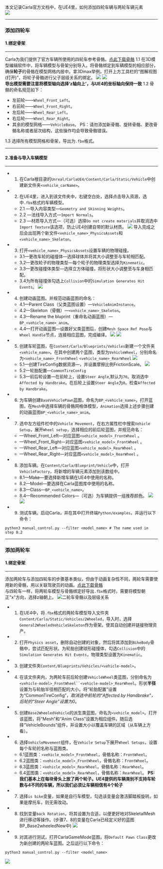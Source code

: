 本文记录Carla官方文档中，在UE4里，如何添加四轮车辆与两轮车辆元素<br>
![](./CarlaDoc-Assets/Addnewvehicle01.png)
***
### 添加四轮车
#### 1.绑定骨架
***
Carla为我们提供了官方车辆所使用的四轮车参考骨骼。[点此下载骨骼](https://carla-assets.s3.eu-west-3.amazonaws.com/fbx/VehicleSkeleton.rar)
1.1 在3D模型编辑软件中，将车辆模型与骨架分别导入。将骨骼绑定到车辆模型的相应部分，确保**轮子**的骨骼在模型网格内居中。拿3Dmax举例，打开上方工具栏的“图解视图(打开)”，将轮子骨骼进行父子层级关系的绑定。
![](./CarlaDoc-Assets/Addnewvehicle02.png)
![](./CarlaDoc-Assets/Addnewvehicle03.png)<br>
**导出模型需要注意将模型轴向选择‘z轴向上’，与UE4的坐标轴向保持一致**
1.2 骨骼的命名规范如下：<br>
- 左前轮——`Wheel_Front_Left`。
- 右前轮——`Wheel_Front_Right`。
- 左后轮——`Wheel_Rear_Left`。
- 右后轮——`Wheel_Rear_Right`。
- 其余的模型网格——`VehicleBase`。
  PS：请勿添加新骨骼、旋转骨骼、更改骨骼名称或者层次结构，这些操作均会导致骨骼错误。<br>

1.3 选择所有模型网格和骨架，导出为`.fbx`格式。
***
#### 2.准备与导入车辆模型
***
- 1. 在Carla根目录的`Unreal/CarlaUE4/Content/Carla/Static/Vehicle`中创建新文件夹`<vehicle_carName>`。
- 2. 在UE4里，进入到该文件夹中，右键空白处，选择点击导入资源，选中`.fbx`格式的车辆模型。
  - 2.1 —导入内容类型—`Geometry and Skinning Weights`。
  - 2.2 —法线导入方式—`Import Normals`。
  - 2.3 —材质导入方式—（可选）选择`Do not create materials`并取消选中`Import Texture`该选项，防止UE4创建自带的默认材质。
  ![](./CarlaDoc-Assets/Addnewvehicle04.png)
  导入完成之后会出现两个新文件`<vehicle_name>_PhysicsAssets`和`<vehicle_name>_Skeleton`。
- 3. 打开`<vehicle_name>_PhysicsAssets`设置车辆的物理碰撞。
  - 3.1—更改车轮的碰撞体—选择球体并将其大小调整至与车轮相匹配。
  - 3.2—更改轮子的物理类型—每个轮子的物理类型选择为`Kinematic`。
  - 3.3—更改碰撞体类型—选择立方体碰撞，将形状大小调整至与车身相匹配。
  - 3.4为所有碰撞体勾选上`Collision`中的`Simulation Generates Hit Events`。
  ![](./CarlaDoc-Assets/Addnewvehicle05.png)
- 4. 创建动画蓝图。并规范动画蓝图的命名：
  - 4.1—Parent Class（父类蓝图设置）—`VehicleAnimInstance`。
  - 4.2—Skeleton（骨骼）—`<vehicle_name>_Skeleton`。
  - 4.3—Rename the bluprint（重命名动画蓝图）—`BP_<vehicle_name>_anim`。
  - 4.4—打开动画蓝图—设置好父类蓝图后，创建`Mesh Space Ref Pose`与`Wheel Handle`节点，连接相应蓝图，完成编译。
  ![](./CarlaDoc-Assets/Addnewvehicle06.png)
  ![](./CarlaDoc-Assets/Addnewvehicle07.png)
- 5. 创建车轮蓝图，在`Content/Carla/Blueprints/Vehicles`新建一个文件夹`<vehicle_name>`。在其中创建两个蓝图，类型为`VehicleWheel`，分别命名为`<vehicle_name>_FrontWheel` `<vehicle_name>_RearWheel`
  ![](./CarlaDoc-Assets/Addnewvehicle08.png)
  - 5.1—创建TireConfig数据资源—，并设置摩擦比例FrictionScale。
  ![](./CarlaDoc-Assets/Addnewvehicle10.png)
  - 5.2—轮胎配置—`CommonTireConfig`
  - 5.3—前后轮设置—在前轮上，设置`Steer Angle`,默认为`70`。取消选中`Affected by Handbrake`。在后轮上设置`Steer Angle`为`0`。检查`Affected by Handbrake`。
- 6. 为车辆创建`BaseVehiclePawn`蓝图，命名为`BP_<vehicle_name>`。打开蓝图，在`Mesh`中选择车辆的骨骼网格体模型，`Animation`选择上述步骤创建的动画蓝图`BP_<vehicle_name>_anim`。
- 7. 选中左方组件栏中的`Vehicle Movement`，在右方属性栏中搜索`Vehicle Setup`，展开`Wheel setup`，选择相应的前后轮蓝图，并规范命名：
    - —Wheel_Front_Left—对应蓝图`<vehicle_model>_FrontWheel` 。
    - —Wheel_Front_Right—对应蓝图`<vehicle_model>_FrontWheel` 。
    - —Wheel_Rear_Left—对应蓝图`<vehicle_model>_RearWheel` 。
    - —Wheel_Rear_Right—对应蓝图`<vehicle_model>_RearWheel` 。
- 8. 添加车辆。在`Content/Carla/Blueprint/Vehicle`中，打开`VehicleFactory`，将新增的车辆元素添加到该数组中。
    - 8.1—Make—要选择新增车辆在UE4中使用的名称。
    - 8.2—Model—要选择在Carla蓝图库中使用的名称。
    - 8.3—Class—`BP_<vehicle_name>`。
    - 8.4—Recommended Colors—（可选）为车辆提供一组推荐颜色。
    ![](./CarlaDoc-Assets/Addnewvehicle11.png)
    ![](./CarlaDoc-Assets/Addnewvehicle12.png)
- 9. 测试车辆。启动Carla，并在其中打开终端`Python/examples`，并运行以下命令：
```
python3 manual_control.py --filter <model_name> # The name used in step 8.2 
``` 
***
### 添加两轮车
#### 1.绑定骨架
***
添加两轮车与添加四轮车的步骤基本类似，但由于动画复杂性不同，两轮车需要使用新的骨骼，用以关联驾驶员的动画。[点此下载骨骼](https://carla-assets.s3.eu-west-3.amazonaws.com/fbx/BikeSkeleton.rar)<br>
与四轮车一样，将两轮车模型与骨骼绑定好导出`.fbx`格式时，需要将模型朝正"x"方向，选择z轴朝上。
![二轮车骨骼以及层级关系](./CarlaDoc-Assets/Addnewvehicle13.png)
- 1. 在UE4中，将`.fbx`格式的两轮车模型导入文件夹`Content/Carla/Static/Vehicles/2Wheeled`，导入时，选择`General2WheeledVehicleSkeleton`作为骨架。使其自动创建并链接物理资产。
- 2. 打开`Physics asset`，删除自动创建的对象，然后将其添加到`BikeBody`骨骼中，尝试匹配形状。为轮胎创建球形碰撞体，勾选`Collision`中的`Simulation Generates Hit Events`，物理类型设置为`Kinematic`。
- 3. 创建文件夹`Content/Blueprints/Vehicles/<vehicle-model>`。
- 4. 在该文件夹内，为两轮车前后轮创建`VehicleWheel`类蓝图，分别命名为`<vehicle-model>_FrontWheel``<vehicle-model>_RearWheel`。形状**半径**设置为与轮胎半径相匹配的大小。将“轮胎配置”设置为“CommonTireConfig”，*取消选中前轮的“Affected by Handbrake”，后轮的“Steer Angle”设置为0*。
- 5. 创建`Base2WheeledVehicle`的派生类蓝图，命名为`<vehicle_model>`。打开该蓝图，将“Mesh”和“Anim Class”设置为相应组件。随后选择“VehicleBounds”组件，并设置大小以覆盖车辆的区域（从车辆上方看）。
- 6. 选择`VehicleMovement`组件，在`Vehicle Setup`下展开`Wheel Setups`，设置每个车轮的名称与蓝图类。
    - 6.1蓝图类：`<vehicle_model>_FrontWheel`，骨骼名称：`FrontWheel`。
    - 6.2蓝图类：`<vehicle_model>_FrontWheel`，骨骼名称：`FrontWheel`。
    - 6.3蓝图类：`<vehicle_model>_RearWheel`，骨骼名称：`RearWheel`。
    - 6.4蓝图类：`<vehicle_model>_RearWheel`，骨骼名称：`RearWheel`。
    **PS:我们基本上在每块骨头上放了两个轮子。UE4提供的车辆类别不支持车轮数与4不同的车辆，所以我们必须让车辆相信有4个轮子**
- 7. 选择`is bike`变量，如果是自行车模型，勾选该变量会激活脚踏板旋转。如果是摩托车，则无需改动。
- 8. 找到变量`back Rotation`，将其设置为合适，以便更好地对SkeletalMesh进行移动等操作。(步骤7、8的变量在Carla已经定义好的蓝图BP_Base2wheeledNew中)
  ![](./CarlaDoc-Assets/Addnewvehicle14.png)
- 9. 对其进行测试，打开CarlaGameMode蓝图，将`Default Pawn Class`更改为新创建的两轮车蓝图。之后运行以下命令：
```
python3 manual_control.py --filter <model_name>
```
  ![](./CarlaDoc-Assets/Addnewvehicle15.png)
